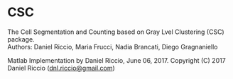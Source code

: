 # CSC
The Cell Segmentation and Counting based on Gray Lvel Clustering (CSC) package.  
Authors: Daniel Riccio, Maria Frucci, Nadia Brancati, Diego Gragnaniello  

Matlab Implementation by Daniel Riccio, June 06, 2017. 
Copyright (C) 2017 Daniel Riccio (dnl.riccio@gmail.com)
